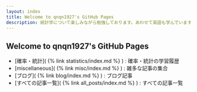 ```yaml
---
layout: index
title: Welcome to qnqn1927's GitHub Pages
description: 統計学について楽しみながら勉強しております。あわせて英語も学んでいます。I study statistics while having fun, and learn english too.
---
```


## Welcome to qnqn1927's GitHub Pages

- [確率・統計]( {% link statistics/index.md %} ) : 確率・統計の学習履歴
- [miscellaneous]( {% link misc/index.md %} ) : 雑多な記事の集合
- [ブログ]( {% link blog/index.md %} ) : ブログ記事
- [すべての記事一覧]( {% link all_posts/index.md %} ) : すべての記事一覧
